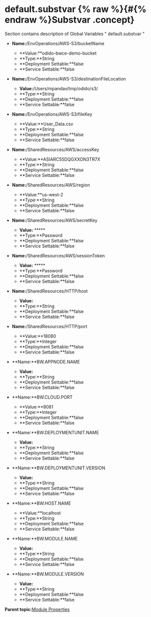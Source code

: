# default.substvar {% raw %}{#{% endraw %}Substvar .concept}

Section contains description of Global Variables " default.substvar "

-   **Name:**/EnvOperations/AWS-S3/bucketName

    -   **Value:**odido-bwce-demo-bucket
    -   **Type:**String
    -   **Deployment Settable:**false
    -   **Service Settable:**false
-   **Name:**/EnvOperations/AWS-S3/destinationFileLocation

    -   **Value:**/Users/mpandav/tmp/odido/s3/
    -   **Type:**String
    -   **Deployment Settable:**false
    -   **Service Settable:**false
-   **Name:**/EnvOperations/AWS-S3/fileKey

    -   **Value:**User\_Data.csv
    -   **Type:**String
    -   **Deployment Settable:**false
    -   **Service Settable:**false
-   **Name:**/SharedResources/AWS/accessKey

    -   **Value:**ASIARC55DQGXXON3TR7X
    -   **Type:**String
    -   **Deployment Settable:**false
    -   **Service Settable:**false
-   **Name:**/SharedResources/AWS/region

    -   **Value:**us-west-2
    -   **Type:**String
    -   **Deployment Settable:**false
    -   **Service Settable:**false
-   **Name:**/SharedResources/AWS/secretKey

    -   **Value:** \*\*\*\*\*
    -   **Type:**Password
    -   **Deployment Settable:**false
    -   **Service Settable:**false
-   **Name:**/SharedResources/AWS/sessionToken

    -   **Value:** \*\*\*\*\*
    -   **Type:**Password
    -   **Deployment Settable:**false
    -   **Service Settable:**false
-   **Name:**/SharedResources/HTTP/host

    -   **Value:**
    -   **Type:**String
    -   **Deployment Settable:**false
    -   **Service Settable:**false
-   **Name:**/SharedResources/HTTP/port

    -   **Value:**18080
    -   **Type:**Integer
    -   **Deployment Settable:**false
    -   **Service Settable:**false
-   **Name:**BW.APPNODE.NAME

    -   **Value:**
    -   **Type:**String
    -   **Deployment Settable:**false
    -   **Service Settable:**false
-   **Name:**BW.CLOUD.PORT

    -   **Value:**8081
    -   **Type:**Integer
    -   **Deployment Settable:**false
    -   **Service Settable:**false
-   **Name:**BW.DEPLOYMENTUNIT.NAME

    -   **Value:**
    -   **Type:**String
    -   **Deployment Settable:**false
    -   **Service Settable:**false
-   **Name:**BW.DEPLOYMENTUNIT.VERSION

    -   **Value:**
    -   **Type:**String
    -   **Deployment Settable:**false
    -   **Service Settable:**false
-   **Name:**BW.HOST.NAME

    -   **Value:**localhost
    -   **Type:**String
    -   **Deployment Settable:**false
    -   **Service Settable:**false
-   **Name:**BW.MODULE.NAME

    -   **Value:**
    -   **Type:**String
    -   **Deployment Settable:**false
    -   **Service Settable:**false
-   **Name:**BW.MODULE.VERSION

    -   **Value:**
    -   **Type:**String
    -   **Deployment Settable:**false
    -   **Service Settable:**false

**Parent topic:**[Module Properties](../../../projects/sharedLibrary/common/substvar.md)

